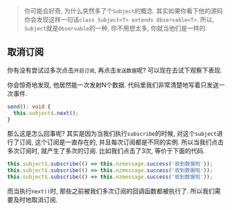 >你可能会好奇, 为什么突然多了个`Subject`的概念. 其实如果你看下他的源码你会发现这样一句话`class Subject<T> extends Observable<T>`. 所以, `Subject`就是`Observable`的一种, 你不用想太多, 你就当他们是一样的.

## <span id="anchor004">取消订阅</span>
你有没有尝试过多次点击`开启订阅`, 再点击`发送数据`呢? 可以现在去试下观察下表现.

你会惊奇地发现, 他居然能一次发射N个数据. 代码里我们非常清楚地写着只发送一次事件.
```typescript
send(): void {
  this.subject$.next();
}
```
那么这是怎么回事呢? 其实是因为当我们执行`subscribe`的时候, 对这个`subject`进行了订阅, 这个订阅是一直存在的, 并且每次订阅都是不同的实例. 所以当我们点击多次订阅时, 就产生了多次的订阅. 比如我们点击了3次, 等价于下面的代码.
```typescript
this.subject$.subscribe(() => this.nzmessage.success('收到数据啦'));
this.subject$.subscribe(() => this.nzmessage.success('收到数据啦'));
this.subject$.subscribe(() => this.nzmessage.success('收到数据啦'));
```
而当执行`next()`时, 那些之前被我们多次订阅的回调函数都被执行了. 所以我们需要及时地取消订阅.